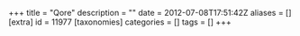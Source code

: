 +++
title = "Qore"
description = ""
date = 2012-07-08T17:51:42Z
aliases = []
[extra]
id = 11977
[taxonomies]
categories = []
tags = []
+++
